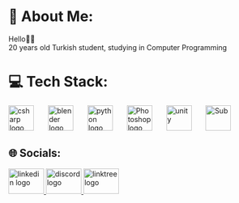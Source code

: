 # 💫 About Me:
Hello👋🏻<br/>
20 years old Turkish student, studying in Computer Programming

# 💻 Tech Stack:
<div align="left">
  <img src="https://cdn.jsdelivr.net/gh/devicons/devicon/icons/csharp/csharp-original.svg" height="50" alt="csharp logo"  />
  <img width="20" />
  <img src="https://cdn.jsdelivr.net/gh/devicons/devicon/icons/blender/blender-original.svg" height="50" alt="blender logo"  />
  <img width="20" />
  <img src="https://cdn.jsdelivr.net/gh/devicons/devicon/icons/python/python-original.svg" height="50" alt="python logo"  />
  <img width="20" />
  <img src="https://skillicons.dev/icons?i=ps" height="50" alt="Photoshop logo"  />
  <img width="20" />
  <img src="https://skillicons.dev/icons?i=unity" height="50" alt="unity"  />
  <img width="20" />
  <img src="https://github.com/zFhresh/zFhresh/assets/74680700/d47ecf02-983e-42dd-91fd-f8008c65137b" height="50" alt="Sub"  />

## 🌐 Socials:
</div>
<div align="left">
  <a href="https://www.linkedin.com/in/do%C4%9Fukan-yunus-poyraz/" target="_blank">
    <img src="https://raw.githubusercontent.com/maurodesouza/profile-readme-generator/master/src/assets/icons/social/linkedin/default.svg" width="70" height="50" alt="linkedin logo"  />
  </a>
  <a href="https://discord.com/users/239781222337740800" target="_blank">
    <img src="https://raw.githubusercontent.com/maurodesouza/profile-readme-generator/master/src/assets/icons/social/discord/default.svg" width="70" height="50" alt="discord logo"  />
  </a>
  <a href="https://linktr.ee/fhresh" target="_blank">
    <img src="https://raw.githubusercontent.com/maurodesouza/profile-readme-generator/master/src/assets/icons/social/linktree/default.svg" width="70" height="50" alt="linktree logo"  />
  </a>
</div>

